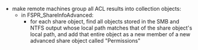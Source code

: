 - make remote machines group all ACL results into collection objects:
    - in FSPR_ShareInfoAdvanced:
      - for each share object, find all objects stored in the SMB and NTFS output whose local path matches that of the share object's local path, and add that entire object as a new member of a new advanced share object called "Permissions"
